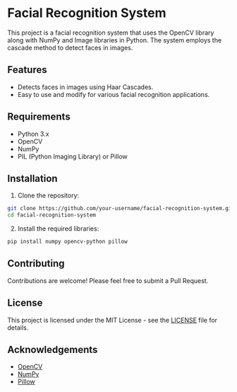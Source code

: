 # Facial Recognition System

This project is a facial recognition system that uses the OpenCV library along with NumPy and Image libraries in Python. The system employs the cascade method to detect faces in images.

## Features

- Detects faces in images using Haar Cascades.
- Easy to use and modify for various facial recognition applications.

## Requirements

- Python 3.x
- OpenCV
- NumPy
- PIL (Python Imaging Library) or Pillow

## Installation

1. Clone the repository:

```bash
git clone https://github.com/your-username/facial-recognition-system.git
cd facial-recognition-system
```

2. Install the required libraries:

```bash
pip install numpy opencv-python pillow
```

## Contributing

Contributions are welcome! Please feel free to submit a Pull Request.

## License

This project is licensed under the MIT License - see the [LICENSE](LICENSE) file for details.

## Acknowledgements

- [OpenCV](https://opencv.org/)
- [NumPy](https://numpy.org/)
- [Pillow](https://python-pillow.org/)
